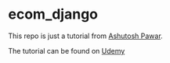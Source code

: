 # ecom_django

This repo is just a tutorial from [Ashutosh Pawar](https://www.udemy.com/user/a9ff8aeb-0700-4b60-950d-ffdce7bf69bc/).

The tutorial can be found on [Udemy](https://www.udemy.com/course/django-course/)
